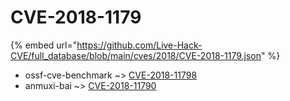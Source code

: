 # CVE-2018-1179
{% embed url="https://github.com/Live-Hack-CVE/full_database/blob/main/cves/2018/CVE-2018-1179.json" %}

* ossf-cve-benchmark ~> [CVE-2018-11798](https://www.alice-snow.ru/2018/database/cve-2018-1179/cve-2018-11798-ossf-cve-benchmark)
* anmuxi-bai ~> [CVE-2018-11790](https://www.alice-snow.ru/2018/database/cve-2018-1179/cve-2018-11790-anmuxi-bai)